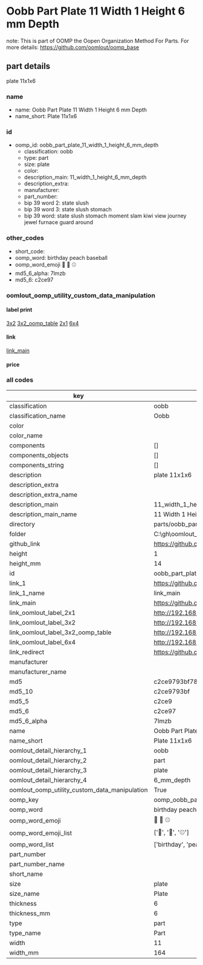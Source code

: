 # Oobb Part Plate 11 Width 1 Height 6 mm Depth  

note: This is part of OOMP the Oopen Organization Method For Parts. For more details: https://github.com/oomlout/oomp_base

##  part details
  



plate 11x1x6



### name
* name: Oobb Part Plate 11 Width 1 Height 6 mm Depth
* name_short: Plate 11x1x6 
### id
* oomp_id: oobb_part_plate_11_width_1_height_6_mm_depth
  * classification: oobb
  * type: part
  * size: plate
  * color: 
  * description_main: 11_width_1_height_6_mm_depth
  * description_extra: 
  * manufacturer: 
  * part_number: 
  * bip 39 word 2: state slush
  * bip 39 word 3: state slush stomach
  * bip 39 word: state slush stomach moment slam kiwi view journey jewel furnace guard around

### other_codes
* short_code: 
* oomp_word: birthday peach baseball
* oomp_word_emoji :birthday: :peach: :baseball:
* md5_6_alpha: 7lmzb
* md5_6: c2ce97






### oomlout_oomp_utility_custom_data_manipulation
#### label print
[3x2](http://192.168.1.245:1112/?label=oomp%207lmzb)
[3x2_oomp_table](http://192.168.1.108:1112/?label=oomp%207lmzb)
[2x1](http://192.168.1.242:1112/?label=oomp%207lmzb)
[6x4](http://192.168.1.55:1112/?label=oomp%207lmzb)    

#### link

[link_main](https://github.com/oomlout/oomlout_oobb_version_4_generated_parts/tree/main/navigation_oomp/oobb/part/plate/11_width_1_height_6_mm_depth/part)                              

#### price







### all codes 
| key | value |  
| --- | --- |  
| classification | oobb |  
| classification_name | Oobb |  
| color |  |  
| color_name |  |  
| components | [] |  
| components_objects | [] |  
| components_string | [] |  
| description | plate 11x1x6 |  
| description_extra |  |  
| description_extra_name |  |  
| description_main | 11_width_1_height_6_mm_depth |  
| description_main_name | 11 Width 1 Height 6 mm Depth |  
| directory | parts/oobb_part_plate_11_width_1_height_6_mm_depth |  
| folder | C:\gh\oomlout_oobb_version_4_generated_parts\parts\oobb_part_plate_11_width_1_height_6_mm_depth |  
| github_link | https://github.com/oomlout/oomlout_oomp_part_src/tree/main/parts/oobb_part_plate_11_width_1_height_6_mm_depth |  
| height | 1 |  
| height_mm | 14 |  
| id | oobb_part_plate_11_width_1_height_6_mm_depth |  
| link_1 | https://github.com/oomlout/oomlout_oobb_version_4_generated_parts/tree/main/navigation_oomp/oobb/part/plate/11_width_1_height_6_mm_depth/part |  
| link_1_name | link_main |  
| link_main | https://github.com/oomlout/oomlout_oobb_version_4_generated_parts/tree/main/navigation_oomp/oobb/part/plate/11_width_1_height_6_mm_depth/part |  
| link_oomlout_label_2x1 | http://192.168.1.242:1112/?label=oomp%207lmzb |  
| link_oomlout_label_3x2 | http://192.168.1.245:1112/?label=oomp%207lmzb |  
| link_oomlout_label_3x2_oomp_table | http://192.168.1.108:1112/?label=oomp%207lmzb |  
| link_oomlout_label_6x4 | http://192.168.1.55:1112/?label=oomp%207lmzb |  
| link_redirect | https://github.com/oomlout/oomlout_oobb_version_4_generated_parts/tree/main/parts/oobb_plate_11_01_06 |  
| manufacturer |  |  
| manufacturer_name |  |  
| md5 | c2ce9793bf787e7dede588efac7316a6 |  
| md5_10 | c2ce9793bf |  
| md5_5 | c2ce9 |  
| md5_6 | c2ce97 |  
| md5_6_alpha | 7lmzb |  
| name | Oobb Part Plate 11 Width 1 Height 6 mm Depth |  
| name_short | Plate 11x1x6  |  
| oomlout_detail_hierarchy_1 | oobb |  
| oomlout_detail_hierarchy_2 | part |  
| oomlout_detail_hierarchy_3 | plate |  
| oomlout_detail_hierarchy_4 | 6_mm_depth |  
| oomlout_oomp_utility_custom_data_manipulation | True |  
| oomp_key | oomp_oobb_part_plate_11_width_1_height_6_mm_depth |  
| oomp_word | birthday peach baseball |  
| oomp_word_emoji | :birthday: :peach: :baseball: |  
| oomp_word_emoji_list | [':birthday:', ':peach:', ':baseball:'] |  
| oomp_word_list | ['birthday', 'peach', 'baseball'] |  
| part_number |  |  
| part_number_name |  |  
| short_name |  |  
| size | plate |  
| size_name | Plate |  
| thickness | 6 |  
| thickness_mm | 6 |  
| type | part |  
| type_name | Part |  
| width | 11 |  
| width_mm | 164 |  
